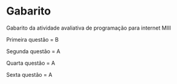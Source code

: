 # Gabarito
Gabarito da atividade avaliativa de programação para internet MIII

Primeira questão = B

Segunda questão = A

Quarta questão = A

Sexta questão = A
